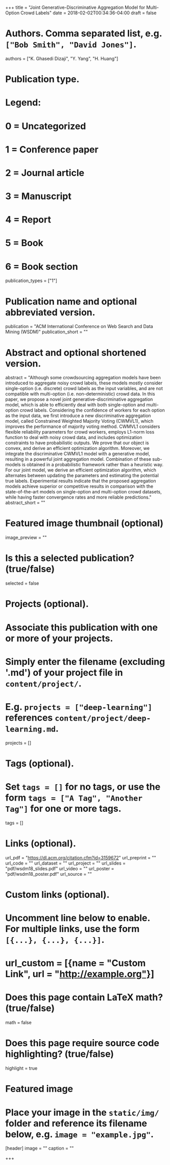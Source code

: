 +++
title = "Joint Generative-Discriminative Aggregation Model for Multi-Option Crowd Labels"
date = 2018-02-02T00:34:36-04:00
draft = false

# Authors. Comma separated list, e.g. `["Bob Smith", "David Jones"]`.
authors = ["K. Ghasedi Dizaji", "Y. Yang", "H. Huang"]

# Publication type.
# Legend:
# 0 = Uncategorized
# 1 = Conference paper
# 2 = Journal article
# 3 = Manuscript
# 4 = Report
# 5 = Book
# 6 = Book section
publication_types = ["1"]

# Publication name and optional abbreviated version.
publication = "ACM International Conference on Web Search and Data Mining (WSDM)"
publication_short = ""

# Abstract and optional shortened version.
abstract = "Although some crowdsourcing aggregation models have been introduced to aggregate noisy crowd labels, these models mostly consider single-option (i.e. discrete) crowd labels as the input variables, and are not compatible with multi-option (i.e. non-deterministic) crowd data. In this paper, we propose a novel joint generative-discriminative aggregation model, which is able to efficiently deal with both single-option and multi-option crowd labels. Considering the confidence of workers for each option as the input data, we first introduce a new discriminative aggregation model, called Constrained Weighted Majority Voting (CWMVL1), which improves the performance of majority voting method. CWMVL1 considers flexible reliability parameters for crowd workers, employs L1-norm loss function to deal with noisy crowd data, and includes optimization constraints to have probabilistic outputs. We prove that our object is convex, and derive an efficient optimization algorithm. Moreover, we integrate the discriminative CWMVL1 model with a generative model, resulting in a powerful joint aggregation model. Combination of these sub-models is obtained in a probabilistic framework rather than a heuristic way. For our joint model, we derive an efficient optimization algorithm, which alternates between updating the parameters and estimating the potential true labels. Experimental results indicate that the proposed aggregation models achieve superior or competitive results in comparison with the state-of-the-art models on single-option and multi-option crowd datasets, while having faster convergence rates and more reliable predictions."
abstract_short = ""

# Featured image thumbnail (optional)
image_preview = ""

# Is this a selected publication? (true/false)
selected = false

# Projects (optional).
#   Associate this publication with one or more of your projects.
#   Simply enter the filename (excluding '.md') of your project file in `content/project/`.
#   E.g. `projects = ["deep-learning"]` references `content/project/deep-learning.md`.
projects = []

# Tags (optional).
#   Set `tags = []` for no tags, or use the form `tags = ["A Tag", "Another Tag"]` for one or more tags.
tags = []

# Links (optional).
url_pdf = "https://dl.acm.org/citation.cfm?id=3159672"
url_preprint = ""
url_code = ""
url_dataset = ""
url_project = ""
url_slides = "pdf/wsdm18_slides.pdf"
url_video = ""
url_poster = "pdf/wsdm18_poster.pdf"
url_source = ""

# Custom links (optional).
#   Uncomment line below to enable. For multiple links, use the form `[{...}, {...}, {...}]`.
# url_custom = [{name = "Custom Link", url = "http://example.org"}]

# Does this page contain LaTeX math? (true/false)
math = false

# Does this page require source code highlighting? (true/false)
highlight = true

# Featured image
# Place your image in the `static/img/` folder and reference its filename below, e.g. `image = "example.jpg"`.
[header]
image = ""
caption = ""

+++

